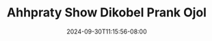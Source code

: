 --- 
title: "Ahhpraty Show Dikobel  Prank Ojol"
description: "nonton   Ahhpraty Show Dikobel  Prank Ojol telegram full baru"
date: 2024-09-30T11:15:56-08:00
file_code: "vswuz9e960tt"
draft: false
cover: "ijxmb6yf9ywwb36g.jpg"
tags: ["Ahhpraty", "Show", "Dikobel", "Prank", "Ojol", "bokep-indo", "bokep-viral", "bokep-ig"]
length: 1224
fld_id: "1483065"
foldername: "A prank"
categories: ["A prank"]
views: 0
---